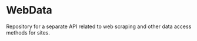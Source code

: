 # WebData
Repository for a separate API related to web scraping and other data access methods for sites.
